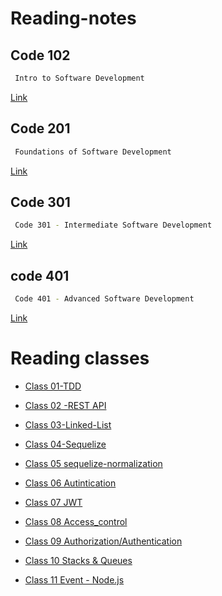 # Reading-notes





##  Code 102 
```bash
 Intro to Software Development
```

[Link](https://github.com/h4mz411y/reading-notes)

## Code 201 
```bash
 Foundations of Software Development
```

[Link](https://github.com/h4mz411y/reading-notes)
## Code 301

```bash
 Code 301 - Intermediate Software Development 
```

[Link](https://github.com/h4mz411y/reading-notes)

## code 401
```bash
 Code 401 - Advanced Software Development
```

[Link](https://github.com/h4mz411y/reading-notes)


# Reading classes 



* [Class 01-TDD](TDD/README.md)

* [Class 02 -REST API](REST-API/README.md)

* [Class 03-Linked-List](Linkedlist/README.md)

* [Class 04-Sequelize](sequelize/README.md)

* [Class 05 sequelize-normalization](sequelize-normalization/README.md)

* [Class 06 Autintication](Authentication/README.md)

* [Class 07 JWT](JWT/README.md)


* [Class 08 Access_control](Access_control/README.md)

* [Class 09 Authorization/Authentication](Authorization&Authentication/README.md)

* [Class 10 Stacks & Queues](Stacks&Queues/README.md)

* [Class 11 Event - Node.js](Event-Node.js/README.md)


